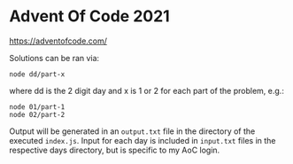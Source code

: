 # Advent Of Code 2021

https://adventofcode.com/

Solutions can be ran via:

```
node dd/part-x
```

where dd is the 2 digit day and x is 1 or 2 for each part of the problem, e.g.:

```
node 01/part-1
node 02/part-2
```

Output will be generated in an `output.txt` file in the directory of the executed `index.js`. Input for each day is included in `input.txt` files in the respective days directory, but is specific to my AoC login.
